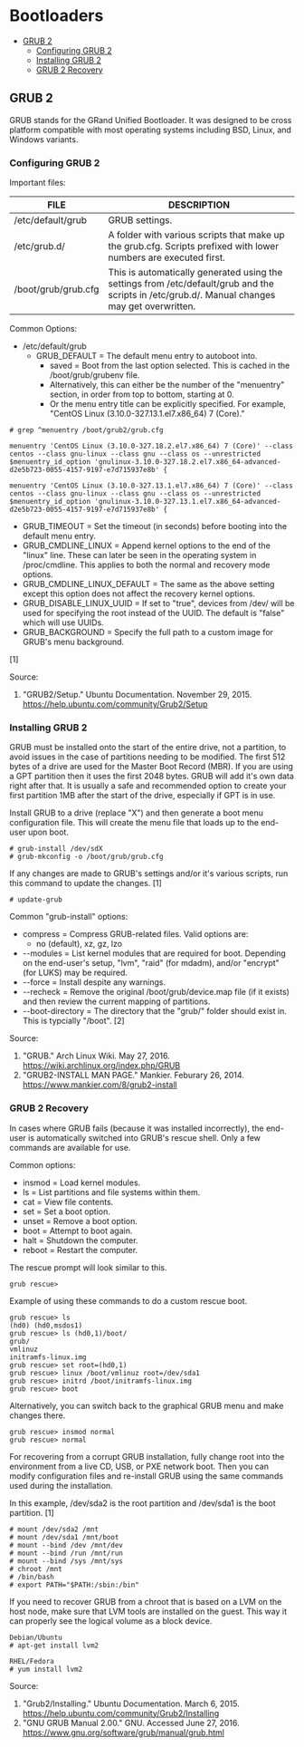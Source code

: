 # Bootloaders
* [GRUB 2](#grub-2)
  * [Configuring GRUB 2](#configuring-grub-2)
  * [Installing GRUB 2](#installing-grub-2)
  * [GRUB 2 Recovery](#grub-2-recovery)


## GRUB 2
GRUB stands for the GRand Unified Bootloader. It was designed to be cross platform compatible with most operating systems including BSD, Linux, and Windows variants.


### Configuring GRUB 2

Important files:

| FILE | DESCRIPTION |
| ---- | ----------- |
| /etc/default/grub | GRUB settings. |
| /etc/grub.d/ | A folder with various scripts that make up the grub.cfg. Scripts prefixed with lower numbers are executed first.
| /boot/grub/grub.cfg | This is automatically generated using the settings from /etc/default/grub and the scripts in /etc/grub.d/. Manual changes may get overwritten. |

Common Options:
* /etc/default/grub
  * GRUB_DEFAULT = The default menu entry to autoboot into.
    * saved = Boot from the last option selected. This is cached in the /boot/grub/grubenv file.
    * Alternatively, this can either be the number of the "menuentry" section, in order from top to bottom, starting at 0.
    * Or the menu entry title can be explicitly specified. For example, "CentOS Linux (3.10.0-327.13.1.el7.x86_64) 7 (Core)."
```
# grep ^menuentry /boot/grub2/grub.cfg
```
```
menuentry 'CentOS Linux (3.10.0-327.18.2.el7.x86_64) 7 (Core)' --class centos --class gnu-linux --class gnu --class os --unrestricted $menuentry_id_option 'gnulinux-3.10.0-327.18.2.el7.x86_64-advanced-d2e5b723-0055-4157-9197-e7d715937e8b' {
```
```
menuentry 'CentOS Linux (3.10.0-327.13.1.el7.x86_64) 7 (Core)' --class centos --class gnu-linux --class gnu --class os --unrestricted $menuentry_id_option 'gnulinux-3.10.0-327.13.1.el7.x86_64-advanced-d2e5b723-0055-4157-9197-e7d715937e8b' {
```

  * GRUB_TIMEOUT = Set the timeout (in seconds) before booting into the default menu entry.
  * GRUB_CMDLINE_LINUX = Append kernel options to the end of the "linux" line. These can later be seen in the operating system in /proc/cmdline. This applies to both the normal and recovery mode options.
  * GRUB_CMDLINE_LINUX_DEFAULT = The same as the above setting except this option does not affect the recovery kernel options.
  * GRUB_DISABLE_LINUX_UUID = If set to "true", devices from /dev/ will be used for specifying the root instead of the UUID. The default is "false" which will use UUIDs.
  * GRUB_BACKGROUND = Specify the full path to a custom image for GRUB's menu background.

[1]


Source:

1. "GRUB2/Setup." Ubuntu Documentation. November 29, 2015. https://help.ubuntu.com/community/Grub2/Setup


### Installing GRUB 2

GRUB must be installed onto the start of the entire drive, not a partition, to avoid issues in the case of partitions needing to be modified. The first 512 bytes of a drive are used for the Master Boot Record (MBR). If you are using a GPT partition then it uses the first 2048 bytes. GRUB will add it's own data right after that. It is usually a safe and recommended option to create your first partition 1MB after the start of the drive, especially if GPT is in use.

Install GRUB to a drive (replace "X") and then generate a boot menu configuration file. This will create the menu file that loads up to the end-user upon boot.
```
# grub-install /dev/sdX
# grub-mkconfig -o /boot/grub/grub.cfg
```

If any changes are made to GRUB's settings and/or it's various scripts, run this command to update the changes. [1]
```
# update-grub
```

Common "grub-install" options:
* compress = Compress GRUB-related files. Valid options are:
  * no (default), xz, gz, lzo
* --modules = List kernel modules that are required for boot. Depending on the end-user's setup, "lvm", "raid" (for mdadm), and/or "encrypt" (for LUKS) may be required.
* --force = Install despite any warnings.
* --recheck = Remove the original /boot/grub/device.map file (if it exists) and then review the current mapping of partitions.
* --boot-directory = The directory that the "grub/" folder should exist in. This is typcially "/boot". [2]

Source:

1. "GRUB." Arch Linux Wiki. May 27, 2016. https://wiki.archlinux.org/index.php/GRUB
2. "GRUB2-INSTALL MAN PAGE." Mankier. Feburary 26, 2014. https://www.mankier.com/8/grub2-install


### GRUB 2 Recovery
In cases where GRUB fails (because it was installed incorrectly), the end-user is automatically switched into GRUB's rescue shell.  Only a few commands are available for use.

Common options:
* insmod = Load kernel modules.
* ls = List partitions and file systems within them.
* cat = View file contents.
* set = Set a boot option.
* unset = Remove a boot option.
* boot = Attempt to boot again.
* halt = Shutdown the computer.
* reboot = Restart the computer.

The rescue prompt will look similar to this.
```
grub rescue>
```

Example of using these commands to do a custom rescue boot.
```
grub rescue> ls
(hd0) (hd0,msdos1)
grub rescue> ls (hd0,1)/boot/
grub/
vmlinuz
initramfs-linux.img
grub rescue> set root=(hd0,1)
grub rescue> linux /boot/vmlinuz root=/dev/sda1
grub rescue> initrd /boot/initramfs-linux.img
grub rescue> boot
```

Alternatively, you can switch back to the graphical GRUB menu and make changes there.
```
grub rescue> insmod normal
grub rescue> normal
```

For recovering from a corrupt GRUB installation, fully change root into the environment from a live CD, USB, or PXE network boot. Then you can modify configuration files and re-install GRUB using the same commands used during the installation.

In this example, /dev/sda2 is the root partition and /dev/sda1 is the boot partition. [1]
```
# mount /dev/sda2 /mnt
# mount /dev/sda1 /mnt/boot
# mount --bind /dev /mnt/dev
# mount --bind /run /mnt/run
# mount --bind /sys /mnt/sys
# chroot /mnt
# /bin/bash
# export PATH="$PATH:/sbin:/bin"
```


If you need to recover GRUB from a chroot that is based on a LVM on the host node, make sure that LVM tools are installed on the guest. This way it can properly see the logical volume as a block device.
```
Debian/Ubuntu
# apt-get install lvm2
```
```
RHEL/Fedora
# yum install lvm2
```

Source:

1. "Grub2/Installing." Ubuntu Documentation. March 6, 2015. https://help.ubuntu.com/community/Grub2/Installing
2. "GNU GRUB Manual 2.00." GNU. Accessed June 27, 2016. https://www.gnu.org/software/grub/manual/grub.html


